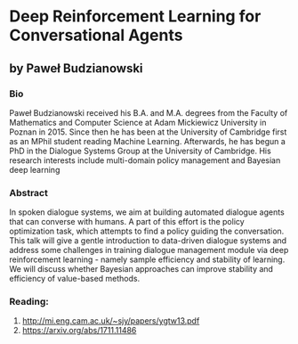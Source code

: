 # Deep Reinforcement Learning for Conversational Agents
## by Paweł Budzianowski

### Bio
Paweł Budzianowski received his B.A. and M.A. degrees from the Faculty of Mathematics and Computer Science at Adam Mickiewicz University in Poznan in 2015. Since then he has been at the University of Cambridge first as an MPhil student reading Machine Learning. Afterwards, he has begun a PhD in the Dialogue Systems Group at the University of Cambridge. His research interests include multi-domain policy management and Bayesian deep learning
 
### Abstract
In spoken dialogue systems, we aim at building automated dialogue agents that can converse with humans. A part of this effort is the policy optimization task, which attempts to find a policy guiding the conversation. This talk will give a gentle introduction to data-driven dialogue systems and address some challenges in training dialogue management module via deep reinforcement learning - namely sample efficiency and stability of learning. We will discuss whether Bayesian approaches can improve stability and efficiency of value-based methods.
### Reading:
1. http://mi.eng.cam.ac.uk/~sjy/papers/ygtw13.pdf
2. https://arxiv.org/abs/1711.11486


